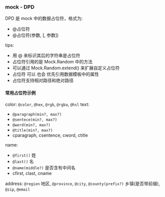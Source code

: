 ### mock - DPD

DPD 是 mock 中的数据占位符，格式为:

- @占位符
- @占位符(参数, [, 参数])

tips:

- 用 @ 来标识其后的字符串是占位符
- 占位符引用的是 Mock.Random 中的方法
- 可以通过 Mock.Random.extend() 来扩展自定义占位符
- 占位符 可以 也会 优先引用数据模板中的属性
- 占位符支持相对路径和绝对路径

#### 常用占位符示例

color: `@color`, `@hex`, `@rgb`, `@rgba`, `@hsl`
text:

- `@paragraph(min?, max?)`
- `@sentece(min?, max?)`
- `@word(min?, max?)`
- `@title(min?, max?)`
- cparagraph, csentence, cword, ctitle

name:

- `@first()` 姓
- `@last()` 名
- `@name(middle?)` 是否含有中间名
- cfirst, clast, cname

address: `@region` 地区, `@province`, `@city`, `@county(prefix?)` 乡镇(是否带前缀), `@zip`, `@email`
